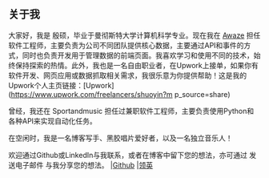 ## 关于我
大家好，我是 殷硕，毕业于曼彻斯特大学计算机科学专业。现在我在 [Awaze](https://awaze.com) 担任软件工程师，主要负责为公司不同团队提供核心数据，主要通过API和事件的方式，同时也负责开发用于管理数据的前端页面。我喜欢学习和使用不同的技术，始终保持探索的热情。此外，我也是一名自由职业者，在Upwork上接单，如果你有软件开发、网页应用或数据抓取相关需求，我很乐意为你提供帮助！这是我的Upwork个人主页链接：[Upwork](https://www.upwork.com/freelancers/shuoyin?m   p_source=share)

曾经，我还在 Sportandmusic 担任过兼职软件工程师，主要负责使用Python和各种API来实现自动化任务。

在空闲时，我是一名博客写手、黑胶唱片爱好者，以及一名独立音乐人！

欢迎通过Github或LinkedIn与我联系，或者在博客中留下您的想法，亦可通过 发送电子邮件 与我分享您的想法。
|[Github](https://github.com/ShuoYin03/)
|[领英](https://www.linkedin.com/in/yin-shuo-78a154275/)

<!-- ## 项目
| 标题       |类型        |链接        |
| ----------- |----------- |----------- |
|[React电商网站](https://react-ecom-web.vercel.app/)|网站|[链接](https://react-ecom-web.vercel.app/)| -->
